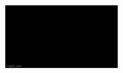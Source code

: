 <h1 align = "center">
  <img src = "https://github.com/GUILEERME/GUILEERME/blob/main/assets/hello-world-seytonic.gif" alt="GIF hello world">
</h1>
